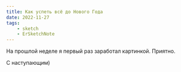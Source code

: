 ```yaml
---
title: Как успеть всё до Нового Года
date: 2022-11-27
tags:
    - sketch
    - ErSketchNote
---
```


На прошлой неделе я первый раз заработал картинкой. Приятно.

С наступающим)
